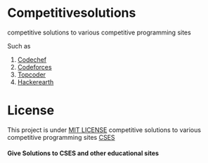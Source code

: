 # Competitivesolutions

competitive solutions to various competitive programming sites

Such as 
1. [Codechef](http://codechef.com/)
2. [Codeforces](http://codeforces.com/)
3. [Topcoder](https://www.topcoder.com/)
4. [Hackerearth](https://www.hackerearth.com/)

# License
This project is under [MIT LICENSE](https://github.com/tanvi1004/competitivesolutions/blob/master/LICENSE)
competitive solutions to various competitive programming sites [CSES](https://cses.fi/problemset/) 
#### Give Solutions to CSES and other educational sites 


